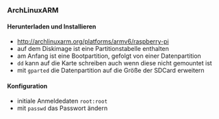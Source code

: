 ### ArchLinuxARM

#### Herunterladen und Installieren

- http://archlinuxarm.org/platforms/armv6/raspberry-pi
- auf dem Diskimage ist eine Partitionstabelle enthalten
 - am Anfang ist eine Bootpartition, gefolgt von einer Datenpartition
- `dd` kann auf die Karte schreiben auch wenn diese nicht gemountet ist
- mit `gparted` die Datenpartition auf die Größe der SDCard erweitern

#### Konfiguration

- initiale Anmeldedaten `root:root`
- mit `passwd` das Passwort ändern
